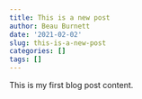 ```yaml
---
title: This is a new post
author: Beau Burnett
date: '2021-02-02'
slug: this-is-a-new-post
categories: []
tags: []
---
```



This is my first blog post content.